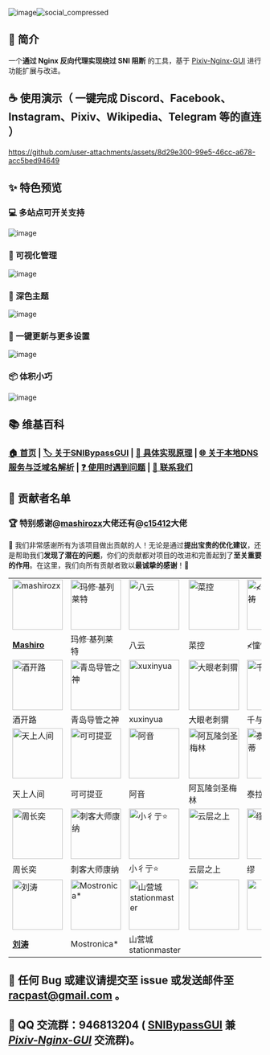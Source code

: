 ![image](https://github.com/user-attachments/assets/97bdec0b-112a-44f3-8d90-1434bf7d28cc)![social_compressed](https://github.com/user-attachments/assets/2cefa9c4-413f-4a61-91ee-891f3896b9d3)
## 📝 简介
一个**通过 Nginx 反向代理实现绕过 SNI 阻断** 的工具，基于 [Pixiv-Nginx-GUI](https://github.com/racpast/Pixiv-Nginx-GUI) 进行功能扩展与改进。
## ☕ 使用演示（ 一键完成 Discord、Facebook、Instagram、Pixiv、Wikipedia、Telegram 等的直连 ）
https://github.com/user-attachments/assets/8d29e300-99e5-46cc-a678-acc5bed94649
## ✨ 特色预览
### 💻 多站点可开关支持
![image](https://github.com/user-attachments/assets/9169961d-405b-4355-bbae-7bf8c06c1888)
### 📰 可视化管理
![image](https://github.com/user-attachments/assets/79f1de5c-e4d9-4d80-bd1c-ddce43482285)
### 🌙 深色主题
![image](https://github.com/user-attachments/assets/03c0fb9f-0533-44af-b3c2-3448e1221ee4)
### 🧩 一键更新与更多设置
![image](https://github.com/user-attachments/assets/ca1f8c4a-2eea-4905-bd2d-6e9324fda6a6)
### 📦️ 体积小巧
![image](https://github.com/user-attachments/assets/dc0d2b1d-a029-48de-9f4e-dff25accd72a)
## 📚 维基百科 
### [🏠️ 首页](https://github.com/racpast/SNIBypassGUI/wiki/%F0%9F%8F%A0%EF%B8%8F-%E9%A6%96%E9%A1%B5) | [🏷️ 关于SNIBypassGUI](https://github.com/racpast/SNIBypassGUI/wiki/%F0%9F%8F%B7%EF%B8%8F-%E5%85%B3%E4%BA%8ESNIBypassGUI) | [🔑 具体实现原理](https://github.com/racpast/SNIBypassGUI/wiki/%F0%9F%94%91-%E5%85%B7%E4%BD%93%E5%AE%9E%E7%8E%B0%E5%8E%9F%E7%90%86) | [🌐 关于本地DNS服务与泛域名解析](https://github.com/racpast/SNIBypassGUI/wiki/%F0%9F%8C%90-%E5%85%B3%E4%BA%8E%E6%9C%AC%E5%9C%B0DNS%E6%9C%8D%E5%8A%A1%E4%B8%8E%E6%B3%9B%E5%9F%9F%E5%90%8D%E8%A7%A3%E6%9E%90) | [❓️ 使用时遇到问题](https://github.com/racpast/SNIBypassGUI/wiki/%E2%9D%93%EF%B8%8F-%E4%BD%BF%E7%94%A8%E6%97%B6%E9%81%87%E5%88%B0%E9%97%AE%E9%A2%98) | [🔗 联系我们](https://github.com/racpast/SNIBypassGUI/wiki/%F0%9F%94%97-%E8%81%94%E7%B3%BB%E6%88%91%E4%BB%AC)
## 🌸 贡献者名单
### 🏆️ 特别感谢@[mashirozx](https://github.com/mashirozx)大佬还有@[c15412](https://github.com/c15412)大佬
🌹 我们非常感谢所有为该项目做出贡献的人！无论是通过**提出宝贵的优化建议**，还是帮助我们**发现了潜在的问题**，你们的贡献都对项目的改进和完善起到了**至关重要的作用**。在这里，我们向所有贡献者致以**最诚挚的感谢**！🌹
<table>
  <tr>
        <td>
          <img src="https://avatars.githubusercontent.com/u/16148054" width="100" height="100" alt="mashirozx"/>
        </td> 
        <td>
          <img src="https://github.com/user-attachments/assets/27332879-6733-4f4e-ac66-103f98899ca2" width="100" height="100" alt="玛修·基列莱特"/>
        </td>
        <td>
          <img src="https://github.com/user-attachments/assets/b4cc9c73-42d4-4dc9-9dc2-7c61e59badb8" width="100" height="100" alt="八云"/>
        </td>
        <td>
          <img src="https://github.com/user-attachments/assets/d549992e-dfa8-4a1f-a2c8-a1697c2f7aee" width="100" height="100" alt="菜控"/>
        </td> 
        <td>
          <img src="https://github.com/user-attachments/assets/9fdb5820-8a05-49fc-9fab-1d61342ae1ab" width="100" height="100" alt="≮憧憬ㄨ祈祷"/>
        </td>
        <td>
          <img src="https://github.com/user-attachments/assets/9395886f-111b-4a87-8e25-0e030d3914c3" width="100" height="100" alt="冲浪的鬼魂魄"/>
        </td>
  </tr>
  <tr>
    <td>
      <a href="https://github.com/mashirozx">
        <b>Mashiro</b>
      </a>
    </td>
    <td>玛修·基列莱特</td> 
    <td>八云</td>
    <td>菜控</td> 
    <td>≮憧憬ㄨ祈祷</td> 
    <td>冲浪的鬼魂魄</td> 
  </tr>
    <tr>
        <td>
          <img src="https://github.com/user-attachments/assets/b706eb01-b9e6-4ef3-97a6-1bc0f5feffc5" width="100" height="100" alt="酒开路"/>
        </td> 
        <td>
          <img src="https://github.com/user-attachments/assets/809829a6-be84-43fd-914c-abd172820078" width="100" height="100" alt="青岛导管之神"/>
        </td>
        <td>
          <img src="https://github.com/user-attachments/assets/8344b5ae-75dd-4fce-a4d3-360f1cb99045" width="100" height="100" alt="xuxinyua"/>
        </td>
        <td>
          <img src="https://github.com/user-attachments/assets/55e35a2b-6c91-44d0-93d6-8fedb6da0e1a" width="100" height="100" alt="大眼老刺猬"/>
        </td> 
        <td>
          <img src="https://github.com/user-attachments/assets/55a4634b-ec24-4dcb-8ec8-3d1331de1a6c" width="100" height="100" alt="千与千寻"/>
        </td>
        <td>
          <img src="https://github.com/user-attachments/assets/7c5f94e8-81f5-4813-ad30-ca2f4191a0c8" width="100" height="100" alt="当萝莉爱上猫"/>
        </td>
  </tr>
  <tr>
    <td>酒开路</td>
    <td>青岛导管之神</td> 
    <td>xuxinyua</td>
    <td>大眼老刺猬</td> 
    <td>千与千寻</td> 
    <td>当萝莉爱上猫</td> 
  </tr>
      <tr>
        <td>
          <img src="https://github.com/user-attachments/assets/e93db7ec-d28c-4939-a194-b47af750d21a" width="100" height="100" alt="天上人间"/>
        </td> 
        <td>
          <img src="https://github.com/user-attachments/assets/4dbad91b-0dae-4d25-ab37-1670e07e3f39" width="100" height="100" alt="可可提亚"/>
        </td>
        <td>
          <img src="https://github.com/user-attachments/assets/f974074c-625c-488b-a214-8ab3daf31f53" width="100" height="100" alt="阿音"/>
        </td>
        <td>
          <img src="https://github.com/user-attachments/assets/049328ae-b70d-451a-9d6b-f0cb6c403de9" width="100" height="100" alt="阿瓦隆剑圣梅林"/>
        </td> 
        <td>
          <img src="https://github.com/user-attachments/assets/9a3a4847-18ae-45e2-8735-4522ebabaabc" width="100" height="100" alt="泰拉在逃蒂蒂"/>
        </td>
        <td>
          <img src="https://github.com/user-attachments/assets/1a8110f9-9194-490e-b43a-01c052a89c46" width="100" height="100" alt="轻2assa"/>
        </td>
  </tr>
  <tr>
    <td>天上人间</td>
    <td>可可提亚</td> 
    <td>阿音</td>
    <td>阿瓦隆剑圣梅林</td> 
    <td>泰拉在逃蒂蒂</td>
    <td>轻2assa</td> 
  </tr>
        <tr>
        <td>
          <img src="https://github.com/user-attachments/assets/e818438d-797b-4859-8e30-be1aede9ca51" width="100" height="100" alt="周长奕"/>
        </td> 
        <td>
          <img src="https://github.com/user-attachments/assets/3014faf9-910e-4f0b-8003-c69e630f5f70" width="100" height="100" alt="刺客大师康纳"/>
        </td>
        <td>
          <img src="https://github.com/user-attachments/assets/b587087f-6cea-4264-89c0-b735f5c20418" width="100" height="100" alt="小彳亍⭐"/>
        </td>
        <td>
          <img src="https://github.com/user-attachments/assets/78c65d85-5d9c-43e5-b6a5-546ad891ecad" width="100" height="100" alt="云层之上"/>
        </td> 
        <td>
          <img src="https://github.com/user-attachments/assets/de2cb17d-d6c6-4062-bcf5-b7190d47d88b" width="100" height="100" alt="缪"/>
        </td>
        <td>
          <img src="https://avatars.githubusercontent.com/u/70379135" width="100" height="100" alt="c15412"/>
        </td>
  </tr>
  <tr>
    <td>周长奕</td>
    <td>刺客大师康纳</td> 
    <td>小彳亍⭐</td>
    <td>云层之上</td> 
    <td>缪</td>
    <td>
      <a href="https://github.com/c15412">
        <b>c15412</b>
      </a>
    </td> 
  </tr>
  <tr>
      <td>
        <img src="https://avatars.githubusercontent.com/u/111474097" width="100" height="100" alt="刘涛"/>
      </td>
      <td>
        <img src="https://github.com/user-attachments/assets/6e7d70fa-22da-46d2-94a8-7767d9182dee" width="100" height="100" alt="Mostronica*"/>
      </td>
      <td>
        <img src="https://github.com/user-attachments/assets/17e88524-4c61-49ab-a89f-22e9a3435c1b" width="100" height="100" alt="山营城stationmaster"/>
      </td>
      <td>
        <img src="https://github.com/user-attachments/assets/1535ceea-1a68-4eee-9b34-b956a7709df3" width="100" height="100" alt=""/>
      </td>
      <td>
        <img src="https://github.com/user-attachments/assets/1535ceea-1a68-4eee-9b34-b956a7709df3" width="100" height="100" alt=""/>
      </td>
      <td>
        <img src="https://github.com/user-attachments/assets/1535ceea-1a68-4eee-9b34-b956a7709df3" width="100" height="100" alt=""/>
      </td>
  </tr>
  <tr>
    <td>
      <a href="https://github.com/liutao86">
        <b>刘涛</b>
      </a>
    </td>
    <td>Mostronica*</td>
    <td>山营城<br/>stationmaster</td>
    <td></td>
    <td></td>
    <td></td>
  </tr>
</table>

## 🧪 任何 Bug 或建议请提交至 issue 或发送邮件至 racpast@gmail.com 。
## 👥 QQ 交流群：946813204 ( [SNIBypassGUI](https://github.com/racpast/SNIBypassGUI) 兼 _[Pixiv-Nginx-GUI](https://github.com/racpast/Pixiv-Nginx-GUI)_ 交流群)。
